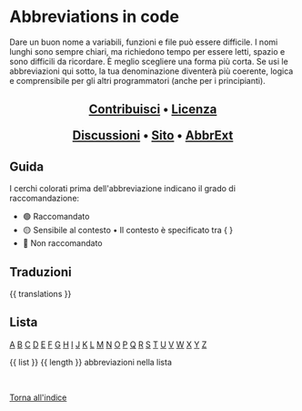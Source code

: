 # Abbreviations in code

Dare un buon nome a variabili, funzioni e file può essere difficile.
I nomi lunghi sono sempre chiari, ma richiedono tempo per essere letti, spazio e sono difficili da ricordare.
È meglio scegliere una forma più corta.
Se usi le abbreviazioni qui sotto, la tua denominazione diventerà più coerente, logica e comprensibile per gli altri programmatori (anche per i principianti).

<h2 align='center'>
   
   [Contribuisci](./.github/CONTRIBUTING.md)
   •
   [Licenza](./LICENCE)

   [Discussioni](https://github.com/orgs/abbrcode/discussions)
   •
   [Sito](https://abbreviations-in-code.vercel.app)
   •
   [AbbrExt](https://github.com/T1xx1/AbbrExt)
</h2>

## Guida

I cerchi colorati prima dell'abbreviazione indicano il grado di raccomandazione:

-  🟢 Raccomandato
-  🟡 Sensibile al contesto • Il contesto è specificato tra { }
-  🔴 Non raccomandato

## Traduzioni
{{ translations }}

## Lista
[A](#a) [B](#b) [C](#c) [D](#d) [E](#e) [F](#f) [G](#g) [H](#h) [I](#i) [J](#j) [K](#k) [L](#l) [M](#m) [N](#n) [O](#o) [P](#p) [Q](#q) [R](#r) [S](#s) [T](#t) [U](#u) [V](#v) [W](#w) [X](#x) [Y](#y) [Z](#z) 

{{ list }}
{{ length }} abbreviazioni nella lista

<br />

[Torna all'indice](#lista)